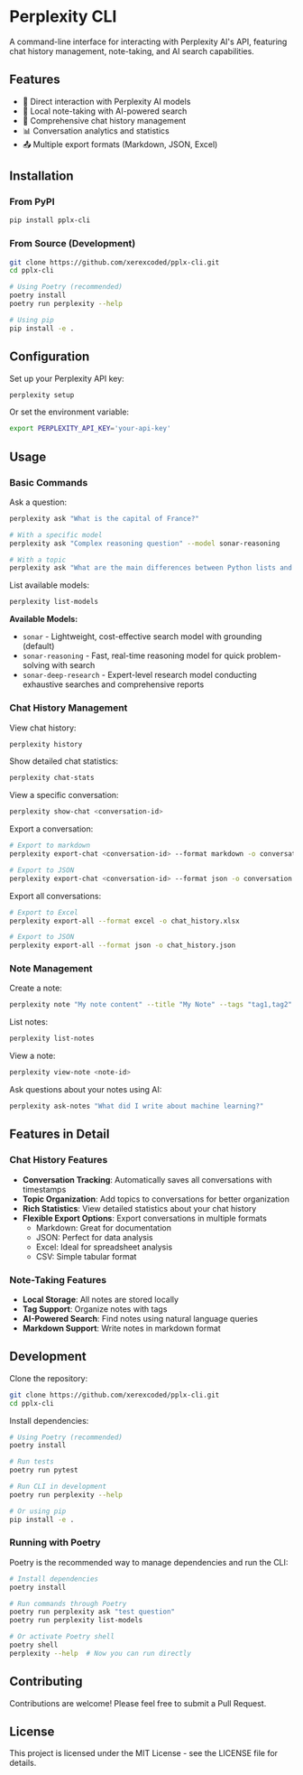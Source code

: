 # Perplexity CLI

A command-line interface for interacting with Perplexity AI's API, featuring chat history management, note-taking, and AI search capabilities.

## Features

- 🤖 Direct interaction with Perplexity AI models
- 📝 Local note-taking with AI-powered search
- 💬 Comprehensive chat history management
- 📊 Conversation analytics and statistics
- 📤 Multiple export formats (Markdown, JSON, Excel)

## Installation

### From PyPI
```bash
pip install pplx-cli
```

### From Source (Development)
```bash
git clone https://github.com/xerexcoded/pplx-cli.git
cd pplx-cli

# Using Poetry (recommended)
poetry install
poetry run perplexity --help

# Using pip
pip install -e .
```

## Configuration

Set up your Perplexity API key:

```bash
perplexity setup
```

Or set the environment variable:

```bash
export PERPLEXITY_API_KEY='your-api-key'
```

## Usage

### Basic Commands

Ask a question:
```bash
perplexity ask "What is the capital of France?"

# With a specific model
perplexity ask "Complex reasoning question" --model sonar-reasoning

# With a topic
perplexity ask "What are the main differences between Python lists and tuples?" --topic programming
```

List available models:
```bash
perplexity list-models
```

**Available Models:**
- `sonar` - Lightweight, cost-effective search model with grounding (default)
- `sonar-reasoning` - Fast, real-time reasoning model for quick problem-solving with search
- `sonar-deep-research` - Expert-level research model conducting exhaustive searches and comprehensive reports

### Chat History Management

View chat history:
```bash
perplexity history
```

Show detailed chat statistics:
```bash
perplexity chat-stats
```

View a specific conversation:
```bash
perplexity show-chat <conversation-id>
```

Export a conversation:
```bash
# Export to markdown
perplexity export-chat <conversation-id> --format markdown -o conversation.md

# Export to JSON
perplexity export-chat <conversation-id> --format json -o conversation.json
```

Export all conversations:
```bash
# Export to Excel
perplexity export-all --format excel -o chat_history.xlsx

# Export to JSON
perplexity export-all --format json -o chat_history.json
```

### Note Management

Create a note:
```bash
perplexity note "My note content" --title "My Note" --tags "tag1,tag2"
```

List notes:
```bash
perplexity list-notes
```

View a note:
```bash
perplexity view-note <note-id>
```

Ask questions about your notes using AI:
```bash
perplexity ask-notes "What did I write about machine learning?"
```

## Features in Detail

### Chat History Features

- **Conversation Tracking**: Automatically saves all conversations with timestamps
- **Topic Organization**: Add topics to conversations for better organization
- **Rich Statistics**: View detailed statistics about your chat history
- **Flexible Export Options**: Export conversations in multiple formats
  - Markdown: Great for documentation
  - JSON: Perfect for data analysis
  - Excel: Ideal for spreadsheet analysis
  - CSV: Simple tabular format

### Note-Taking Features

- **Local Storage**: All notes are stored locally
- **Tag Support**: Organize notes with tags
- **AI-Powered Search**: Find notes using natural language queries
- **Markdown Support**: Write notes in markdown format

## Development

Clone the repository:
```bash
git clone https://github.com/xerexcoded/pplx-cli.git
cd pplx-cli
```

Install dependencies:
```bash
# Using Poetry (recommended)
poetry install

# Run tests
poetry run pytest

# Run CLI in development
poetry run perplexity --help

# Or using pip
pip install -e .
```

### Running with Poetry

Poetry is the recommended way to manage dependencies and run the CLI:

```bash
# Install dependencies
poetry install

# Run commands through Poetry
poetry run perplexity ask "test question"
poetry run perplexity list-models

# Or activate Poetry shell
poetry shell
perplexity --help  # Now you can run directly
```

## Contributing

Contributions are welcome! Please feel free to submit a Pull Request.

## License

This project is licensed under the MIT License - see the LICENSE file for details.
